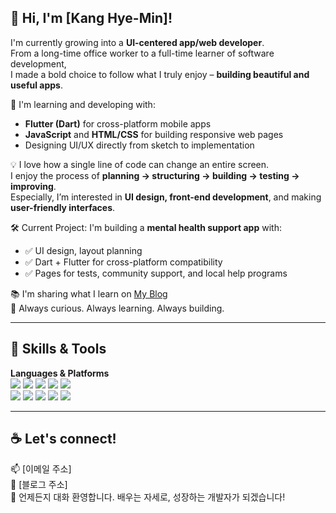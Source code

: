 ## 👋 Hi, I'm [Kang Hye-Min]!

I'm currently growing into a **UI-centered app/web developer**.  
From a long-time office worker to a full-time learner of software development,  
I made a bold choice to follow what I truly enjoy – **building beautiful and useful apps**.

🌱 I'm learning and developing with:
- **Flutter (Dart)** for cross-platform mobile apps  
- **JavaScript** and **HTML/CSS** for building responsive web pages  
- Designing UI/UX directly from sketch to implementation

💡 I love how a single line of code can change an entire screen.  
I enjoy the process of **planning → structuring → building → testing → improving**.  
Especially, I’m interested in **UI design, front-end development**, and making **user-friendly interfaces**.

🛠 Current Project:
I'm building a **mental health support app** with:
- ✅ UI design, layout planning
- ✅ Dart + Flutter for cross-platform compatibility
- ✅ Pages for tests, community support, and local help programs

📚 I'm sharing what I learn on [My Blog](https://blog.naver.com/d1234b)  
🔎 Always curious. Always learning. Always building.

---

## 📌 Skills & Tools

**Languages & Platforms**  
    <img src="https://img.shields.io/badge/Git-F05032?style=plastic&logo=Git&logoColor=white">
          <img src="https://img.shields.io/badge/Node.js-339933?style=plastic&logo=Node.js&logoColor=white">
          <img src="https://img.shields.io/badge/Spring-6DB33F?style=plastic&logo=Spring&logoColor=white">
          <img src="https://img.shields.io/badge/MySQL-4479A1?style=plastic&logo=MySQL&logoColor=white">
          <img src="https://img.shields.io/badge/MariaDB-003545?style=plastic&logo=MariaDB&logoColor=white">
          <br/><img src="https://img.shields.io/badge/CSS3-1572B6?style=plastic&logo=CSS3&logoColor=white">
          <img src="https://img.shields.io/badge/HTML5-E34F26?style=plastic&logo=HTML5&logoColor=white">
          <img src="https://img.shields.io/badge/Java-007396?style=plastic&logo=Java&logoColor=white">
          <img src="https://img.shields.io/badge/Javascript-F7DF1E?style=plastic&logo=Javascript&logoColor=white">
          <img src="https://img.shields.io/badge/Vue.js-4FC08D?style=plastic&logo=Vue.js&logoColor=white">
          <br/>


---

## ☕ Let's connect!

📫 [이메일 주소]  
📌 [블로그 주소]  
💬 언제든지 대화 환영합니다. 배우는 자세로, 성장하는 개발자가 되겠습니다!


<!-- 
<div align= "center">
    <img src="https://capsule-render.vercel.app/api?type=waving&color=0:f1e174,100:70e94e&height=180&text=AI과%20강혜민입니다&animation=blink&fontColor=2521f2&fontSize=70" />
    </div>
    <div style="text-align: left;"> 
    <h2 style="border-bottom: 1px solid #d8dee4; color: #282d33;"> 강혜민입니다 </h2>  
    <div style="font-weight: 700; font-size: 15px; text-align: left; color: #282d33;"> 초보 개발자 성장과정 </div> 
    </div>
    <div style="text-align: left;">
    <h2 style="border-bottom: 1px solid #d8dee4; color: #282d33;"> 🛠️ Tech Stacks </h2> <br> 
    <div style="margin: ; text-align: left;" "text-align: left;"> <img src="https://img.shields.io/badge/Git-F05032?style=plastic&logo=Git&logoColor=white">
          <img src="https://img.shields.io/badge/Node.js-339933?style=plastic&logo=Node.js&logoColor=white">
          <img src="https://img.shields.io/badge/Spring-6DB33F?style=plastic&logo=Spring&logoColor=white">
          <img src="https://img.shields.io/badge/MySQL-4479A1?style=plastic&logo=MySQL&logoColor=white">
          <img src="https://img.shields.io/badge/MariaDB-003545?style=plastic&logo=MariaDB&logoColor=white">
          <br/><img src="https://img.shields.io/badge/CSS3-1572B6?style=plastic&logo=CSS3&logoColor=white">
          <img src="https://img.shields.io/badge/HTML5-E34F26?style=plastic&logo=HTML5&logoColor=white">
          <img src="https://img.shields.io/badge/Java-007396?style=plastic&logo=Java&logoColor=white">
          <img src="https://img.shields.io/badge/Javascript-F7DF1E?style=plastic&logo=Javascript&logoColor=white">
          <img src="https://img.shields.io/badge/Vue.js-4FC08D?style=plastic&logo=Vue.js&logoColor=white">
          <br/></div>
    </div>
    <div style="text-align: left;">
    <h2 style="border-bottom: 1px solid #d8dee4; color: #282d33;"> 🧑‍💻 Contact me </h2> <br> 
    <div style="text-align: left;"> <a href=> <img src="https://img.shields.io/badge/Naver-03C75A?style=plastic&logo=Naver&logoColor=white&link="> </a>
          </div>  <br> 
    <div style="text-align: left;">  </div> 
    </div>
    <div style="text-align: left;"> 
    <h2 style="border-bottom: 1px solid #d8dee4; color: #282d33;"> 🏅 Stats </h2> <div style="text-align: left;"> <img src="https://github-readme-stats.vercel.app/api?username=heamin11&bg_color=180,000000,&title_color=000000&text_color=000000"
         /> <img src="https://github-readme-stats.vercel.app/api/top-langs/?username=heamin11&layout=compact&bg_color=180,000000,&title_color=000000&text_color=000000"
           /> </div> 
    </div>
    -->

